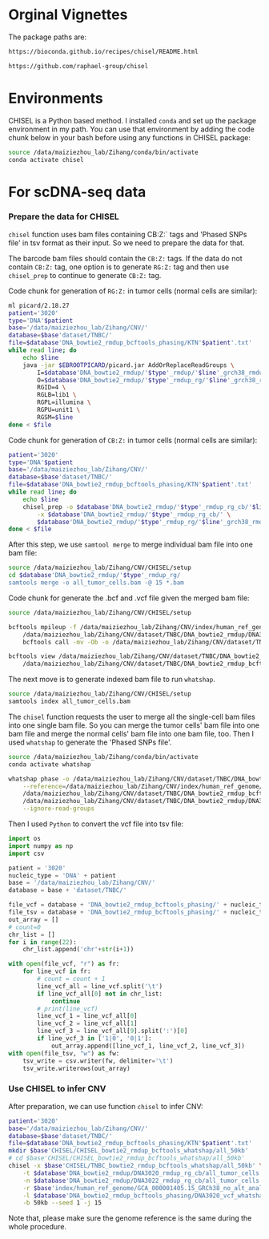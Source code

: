 # Orginal Vignettes
The package paths are:

```bash
https://bioconda.github.io/recipes/chisel/README.html

https://github.com/raphael-group/chisel
```

# Environments
CHISEL is a Python based method. I installed `conda` and set up the package environment in my path. You can use that environment by adding the code chunk below in your bash before using any functions in CHISEL package:

```bash
source /data/maiziezhou_lab/Zihang/conda/bin/activate
conda activate chisel
```

# For scDNA-seq data
### Prepare the data for CHISEL
`chisel` function uses bam files containing CB:Z:` tags and 'Phased SNPs file' in tsv format as their input. So we need to prepare the data for that.


The barcode bam files should contain the `CB:Z:` tags. If the data do not contain `CB:Z:` tag, one option is to generate `RG:Z:` tag and then use `chisel_prep` to continue to generate `CB:Z:` tag.

Code chunk for generation of `RG:Z:` in tumor cells (normal cells are similar):

```bash
ml picard/2.18.27
patient='3020'
type='DNA'$patient
base='/data/maiziezhou_lab/Zihang/CNV/'
database=$base'dataset/TNBC/'
file=$database'DNA_bowtie2_rmdup_bcftools_phasing/KTN'$patient'.txt'
while read line; do
    echo $line
    java -jar $EBROOTPICARD/picard.jar AddOrReplaceReadGroups \
        I=$database'DNA_bowtie2_rmdup/'$type'_rmdup/'$line'_grch38_rmdup.bam'  \
        O=$database'DNA_bowtie2_rmdup/'$type'_rmdup_rg/'$line'_grch38_rmdup_rg.bam'  \
        RGID=4 \
        RGLB=lib1 \
        RGPL=illumina \
        RGPU=unit1 \
        RGSM=$line
done < $file
```

Code chunk for generation of `CB:Z:` in tumor cells (normal cells are similar):

```bash
patient='3020'
type='DNA'$patient
base='/data/maiziezhou_lab/Zihang/CNV/'
database=$base'dataset/TNBC/'
file=$database'DNA_bowtie2_rmdup_bcftools_phasing/KTN'$patient'.txt'
while read line; do
    echo $line
    chisel_prep -o $database'DNA_bowtie2_rmdup/'$type'_rmdup_rg_cb/'$line'_grch38_rmdup_rg_cb.bam' \
        -x $database'DNA_bowtie2_rmdup/'$type'_rmdup_rg_cb/' \
        $database'DNA_bowtie2_rmdup/'$type'_rmdup_rg/'$line'_grch38_rmdup_rg.bam'
done < $file
```
After this step, we use `samtool merge` to merge individual bam file into one bam file:

```bash
source /data/maiziezhou_lab/Zihang/CNV/CHISEL/setup
cd $database'DNA_bowtie2_rmdup/'$type'_rmdup_rg/
samtools merge -o all_tumor_cells.bam -@ 15 *.bam
```
Code chunk for generate the .bcf and .vcf file given the merged bam file:

```bash
source /data/maiziezhou_lab/Zihang/CNV/CHISEL/setup

bcftools mpileup -f /data/maiziezhou_lab/Zihang/CNV/index/human_ref_genome/GCA_000001405.15_GRCh38_no_alt_analysis_set.fna \
    /data/maiziezhou_lab/Zihang/CNV/dataset/TNBC/DNA_bowtie2_rmdup/DNA3020_rmdup_rg_cb/all_tumor_cells.bam | \
    bcftools call -mv -Ob -o /data/maiziezhou_lab/Zihang/CNV/dataset/TNBC/DNA_bowtie2_rmdup_bcftools_phasing/DNA3020_vcf/all_tumor_cells_grch38.bcf

bcftools view /data/maiziezhou_lab/Zihang/CNV/dataset/TNBC/DNA_bowtie2_rmdup_bcftools_phasing/DNA3020_vcf/all_tumor_cells_grch38.bcf > \
    /data/maiziezhou_lab/Zihang/CNV/dataset/TNBC/DNA_bowtie2_rmdup_bcftools_phasing/DNA3020_vcf/all_tumor_cells_grch38.vcf
```
The next move is to generate indexed bam file to run `whatshap`.

```bash
source /data/maiziezhou_lab/Zihang/CNV/CHISEL/setup
samtools index all_tumor_cells.bam 
```

The `chisel` function requests the user to merge all the single-cell bam files into one single bam file. So you can merge the tumor cells' bam file into one bam file and merge the normal cells' bam file into one bam file, too. Then I used `whatshap` to generate the 'Phased SNPs file'.

```bash
source /data/maiziezhou_lab/Zihang/conda/bin/activate
conda activate whatshap

whatshap phase -o /data/maiziezhou_lab/Zihang/CNV/dataset/TNBC/DNA_bowtie2_rmdup_bcftools_phasing/DNA3020_vcf_whatshap/all_tumor_cells_grch38_phased.vcf \
    --reference=/data/maiziezhou_lab/Zihang/CNV/index/human_ref_genome/GCA_000001405.15_GRCh38_no_alt_analysis_set.fna \
    /data/maiziezhou_lab/Zihang/CNV/dataset/TNBC/DNA_bowtie2_rmdup_bcftools_phasing/DNA3020_vcf/all_tumor_cells_grch38.vcf\
    /data/maiziezhou_lab/Zihang/CNV/dataset/TNBC/DNA_bowtie2_rmdup/DNA3020_rmdup_rg_cb/all_tumor_cells.bam \
    --ignore-read-groups
```

Then I used `Python` to convert the vcf file into tsv file:

```python
import os
import numpy as np
import csv

patient = '3020'
nucleic_type = 'DNA' + patient
base = '/data/maiziezhou_lab/Zihang/CNV/'
database = base + 'dataset/TNBC/'

file_vcf = database + 'DNA_bowtie2_rmdup_bcftools_phasing/' + nucleic_type + '_vcf_whatshap/all_tumor_cells_grch38_phased.vcf'
file_tsv = database + 'DNA_bowtie2_rmdup_bcftools_phasing/' + nucleic_type + '_vcf_whatshap_tsv/all_tumor_cells_grch38_phased.tsv'
out_array = []
# count=0
chr_list = []
for i in range(22):
    chr_list.append('chr'+str(i+1))

with open(file_vcf, "r") as fr:
    for line_vcf in fr:
        # count = count + 1
        line_vcf_all = line_vcf.split('\t')
        if line_vcf_all[0] not in chr_list:
            continue
        # print(line_vcf)
        line_vcf_1 = line_vcf_all[0]
        line_vcf_2 = line_vcf_all[1]
        line_vcf_3 = line_vcf_all[9].split(':')[0]
        if line_vcf_3 in ['1|0', '0|1']:
            out_array.append([line_vcf_1, line_vcf_2, line_vcf_3])
with open(file_tsv, "w") as fw:
    tsv_write = csv.writer(fw, delimiter='\t')
    tsv_write.writerows(out_array)
```


### Use CHISEL to infer CNV
After preparation, we can use function `chisel` to infer CNV:

```bash
patient='3020'
base='/data/maiziezhou_lab/Zihang/CNV/'
database=$base'dataset/TNBC/'
file=$database'DNA_bowtie2_rmdup_bcftools_phasing/KTN'$patient'.txt'
mkdir $base'CHISEL/CHISEL_bowtie2_rmdup_bcftools_whatshap/all_50kb'
# cd $base'CHISEL/CHISEL_bowtie2_rmdup_bcftools_whatshap/all_50kb'
chisel -x $base'CHISEL/TNBC_bowtie2_rmdup_bcftools_whatshap/all_50kb' \
    -t $database'DNA_bowtie2_rmdup/DNA3020_rmdup_rg_cb/all_tumor_cells.bam' \
    -n $database'DNA_bowtie2_rmdup/DNA3022_rmdup_rg_cb/all_tumor_cells.bam' \
    -r $base'index/human_ref_genome/GCA_000001405.15_GRCh38_no_alt_analysis_set.fna' \
    -l $database'DNA_bowtie2_rmdup_bcftools_phasing/DNA3020_vcf_whatshap_tsv/all_tumor_cells_grch38_phased.tsv' \
    -b 50kb --seed 1 -j 15
```

Note that, please make sure the genome reference is the same during the whole procedure.
